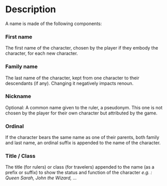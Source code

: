 <!-- TITLE: Name -->
<!-- SUBTITLE: A quick summary of Name -->

# Description
A name is made of the following components:
### First name
The first name of the character, chosen by the player if they embody the character, for each new character.
### Family name
The last name of the character, kept from one character to their descendants (if any). Changing it negatively impacts renoun.
### Nickname
Optional: A common name given to the ruler, a pseudonym. This one is not chosen by the player for their own character but attributed by the game.
### Ordinal
If the character bears the same name as one of their parents, both family and last name, an ordinal suffix is appended to the name of the character.
### Title / Class
The title (for rulers) or class (for travelers)  appended to the name (as a prefix or suffix) to show the status and function of the character
*e.g. : Queen Sarah, John the Wizard, ...*